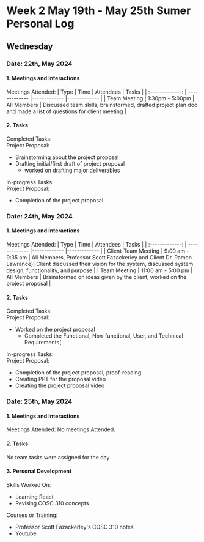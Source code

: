 # Week 2 May 19th - May 25th Sumer Personal Log

## Wednesday

### Date: 22th, May 2024

#### 1. Meetings and Interactions
Meetings Attended:
| Type | Time | Attendees | Tasks |
| :-------------: | ------------- |------------- |------------- |
| Team Meeting | 1:30pm - 5:00pm | All Members | Discussed team skills, brainstormed, drafted project plan doc and made a list of questions for client meeting |


#### 2. Tasks
Completed Tasks:
<br>Project Proposal: 
  
- Brainstorming about the project proposal
- Drafting initial/first draft of project proposal
	- worked on drafting major deliverables

In-progress Tasks:
<br>Project Proposal: 
  
- Completion of the project proposal



### Date: 24th, May 2024

#### 1. Meetings and Interactions
Meetings Attended:
| Type | Time | Attendees | Tasks |
| :-------------: | ------------- |------------- |------------- |
| Client-Team Meeting | 9:00 am - 9:35 am | All Members, Professor Scott Fazackerley and Client Dr. Ramon Lawrance)| Client discussed their vision for the system, discussed system design, functionality, and purpose |
| Team Meeting | 11:00 am - 5:00 pm | All Members | Brainstormed on ideas given by the client, worked on the project proposal |


#### 2. Tasks
Completed Tasks:
<br>Project Proposal: 
  
- Worked on the project proposal
	- Completed the Functional, Non-functional, User, and Technical Requirements(

In-progress Tasks:
<br>Project Proposal: 
  
- Completion of the project proposal, proof-reading
- Creating PPT for the proposal video
- Creating the project proposal video


### Date: 25th, May 2024

#### 1. Meetings and Interactions
Meetings Attended:
No meetings Attended.

#### 2. Tasks

No team tasks were assigned for the day


#### 3. Personal Development
Skills Worked On:
- Learning React
- Revising COSC 310 concepts

Courses or Training:
- Professor Scott Fazackerley's COSC 310 notes
- Youtube
